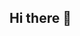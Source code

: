 ## Hi there 👋

<!--
**Nehemiah-Shobe/Nehemiah-Shobe** is a ✨ _special_ ✨ repository because its `README.md` (this file) appears on your GitHub profile.

Here are some ideas to get you started:

- 🔭 I’m currently working on ...
- 🌱 I’m currently learning how to program with C
- 👯 I’m looking to collaborate on multiple projects with my peers
- 🤔 I’m looking for help with ...
- 💬 Ask me about ...
- 📫 How to reach me: IG: @neo_sonofgod
- 😄 Pronouns: He/Him
- ⚡ Fun fact: I can burp on command 🥲
-->
